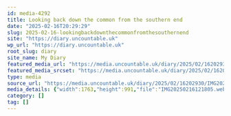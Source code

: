```yaml
---
id: media-4292
title: Looking back down the common from the southern end
date: "2025-02-16T20:29:29"
slug: 2025-02-16-lookingbackdownthecommonfromthesouthernend
site: "https://diary.uncountable.uk"
wp_url: "https://diary.uncountable.uk"
root_slug: diary
site_name: My Diary
featured_media_url: "https://media.uncountable.uk/diary/2025/02/16202930/IMG20250216121805.webp"
featured_media_srcset: "https://media.uncountable.uk/diary/2025/02/16202930/IMG20250216121805-300x169.webp 300w, https://media.uncountable.uk/diary/2025/02/16202930/IMG20250216121805-1024x576.webp 1024w, https://media.uncountable.uk/diary/2025/02/16202930/IMG20250216121805-150x150.webp 150w, https://media.uncountable.uk/diary/2025/02/16202930/IMG20250216121805-640x360.webp 640w, https://media.uncountable.uk/diary/2025/02/16202930/IMG20250216121805.webp 1763w"
type: media
source_url: "https://media.uncountable.uk/diary/2025/02/16202930/IMG20250216121805.webp"
media_details: {"width":1763,"height":991,"file":"IMG20250216121805.webp","filesize":145090,"sizes":{"medium":{"file":"IMG20250216121805-300x169.webp","width":300,"height":169,"filesize":23218,"mime_type":"image/webp","source_url":"https://media.uncountable.uk/diary/2025/02/16202930/IMG20250216121805-300x169.webp"},"large":{"file":"IMG20250216121805-1024x576.webp","width":1024,"height":576,"filesize":173698,"mime_type":"image/webp","source_url":"https://media.uncountable.uk/diary/2025/02/16202930/IMG20250216121805-1024x576.webp"},"thumbnail":{"file":"IMG20250216121805-150x150.webp","width":150,"height":150,"filesize":13064,"mime_type":"image/webp","source_url":"https://media.uncountable.uk/diary/2025/02/16202930/IMG20250216121805-150x150.webp"},"mobwidth":{"file":"IMG20250216121805-640x360.webp","width":640,"height":360,"filesize":82100,"mime_type":"image/webp","source_url":"https://media.uncountable.uk/diary/2025/02/16202930/IMG20250216121805-640x360.webp"},"full":{"file":"IMG20250216121805.webp","width":1763,"height":991,"mime_type":"image/webp","source_url":"https://media.uncountable.uk/diary/2025/02/16202930/IMG20250216121805.webp"}},"image_meta":{"aperture":"0","credit":"","camera":"","caption":"","created_timestamp":"0","copyright":"","focal_length":"0","iso":"0","shutter_speed":"0","title":"","orientation":"0","keywords":[]}}
category: []
tag: []
---
```


